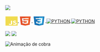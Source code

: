  <div>
   <a href="https://github.com/maykonlopes">
   <img height="180em" src="https://github-readme-stats.vercel.app/api?username=maykonlopes&show_icons=true&theme=tokyonight&include_all_commits=true&count_private=true"/>

   <!-- ativar ↓↓↓ quando estiver com mais repositorios e linguagens -->
   <!-- img height="180em" src="https://github-readme-stats.vercel.app/api/top-langs/?username=maykonlopes&layout=compact&langs_count=6&theme=tokyonight"/ -->
</div>
<div style="display: inline_block"><br>
  <img align="center" alt="Js" height="30" width="40" src="https://raw.githubusercontent.com/devicons/devicon/master/icons/javascript/javascript-plain.svg ">
  <img align="center" alt="HTML" height="30" width="40" src="https://raw.githubusercontent.com/devicons/devicon/master/icons/html5/html5-original.svg ">
  <img align="center" alt="CSS" height="30" width="40" src="https://raw.githubusercontent.com/devicons/devicon/master/icons/css3/css3-original.svg ">
<img align="center" alt="PYTHON" height="30" width="40" src="https://cdn.jsdelivr.net/gh/devicons/devicon/icons/python/python-original.svg" />
<img align="center" alt="PYTHON" height="30" width="40" src="https://cdn.jsdelivr.net/gh/devicons/devicon/icons/mysql/mysql-original-wordmark.svg" />       
</div>
 
 <br>

 <div>
  <a href="https://instagram.com/maykon.1/" target="_blank"><img src="https://img.shields.io/badge/-Instagram-%23E4405F?style=for-the- badge&logo=instagram&logoColor=white" target="_blank"></a>
  <a href="https://www.linkedin.com/in/maykon-lopes-228806142" target="_blank"><img src="https://img.shields.io/badge/-LinkedIn-%230077B5?style= for-the-badge&logo=linkedin&logoColor=white" target="_blank"></a>
 
  ![Animação de cobra](https://github.com/maykonlopes/maykonlopes/blob/output/github-contribution-grid-snake.svg)

</div>
